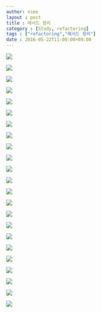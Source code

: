 ```yaml
---
author: niee
layout : post
title : 메서드 정리
category : [Study, refactoring]
tags : ["refactoring","메서드 정리"]
date : 2016-05-22T11:00:00+09:00
---
```


![](https://raw.githubusercontent.com/KWSStudy/Refactoring/master/src/com/kws/MethodClean/6%EC%9E%A5%EC%BA%A1%EC%B3%90/%EB%A9%94%EC%84%9C%EB%93%9C%EC%A0%95%EB%A6%AC.png)

![](https://raw.githubusercontent.com/KWSStudy/Refactoring/master/src/com/kws/MethodClean/6%EC%9E%A5%EC%BA%A1%EC%B3%90/2.png)

![](https://raw.githubusercontent.com/KWSStudy/Refactoring/master/src/com/kws/MethodClean/6%EC%9E%A5%EC%BA%A1%EC%B3%90/3.png)

![](https://raw.githubusercontent.com/KWSStudy/Refactoring/master/src/com/kws/MethodClean/6%EC%9E%A5%EC%BA%A1%EC%B3%90/4.png)

![](https://raw.githubusercontent.com/KWSStudy/Refactoring/master/src/com/kws/MethodClean/6%EC%9E%A5%EC%BA%A1%EC%B3%90/5.png)

![](https://raw.githubusercontent.com/KWSStudy/Refactoring/master/src/com/kws/MethodClean/6%EC%9E%A5%EC%BA%A1%EC%B3%90/6.png)

![](https://raw.githubusercontent.com/KWSStudy/Refactoring/master/src/com/kws/MethodClean/6%EC%9E%A5%EC%BA%A1%EC%B3%90/7.png)

![](https://raw.githubusercontent.com/KWSStudy/Refactoring/master/src/com/kws/MethodClean/6%EC%9E%A5%EC%BA%A1%EC%B3%90/8.png)

![](https://raw.githubusercontent.com/KWSStudy/Refactoring/master/src/com/kws/MethodClean/6%EC%9E%A5%EC%BA%A1%EC%B3%90/9.png)

![](https://raw.githubusercontent.com/KWSStudy/Refactoring/master/src/com/kws/MethodClean/6%EC%9E%A5%EC%BA%A1%EC%B3%90/10.png)

![](https://raw.githubusercontent.com/KWSStudy/Refactoring/master/src/com/kws/MethodClean/6%EC%9E%A5%EC%BA%A1%EC%B3%90/11.png)

![](https://raw.githubusercontent.com/KWSStudy/Refactoring/master/src/com/kws/MethodClean/6%EC%9E%A5%EC%BA%A1%EC%B3%90/12.png)

![](https://raw.githubusercontent.com/KWSStudy/Refactoring/master/src/com/kws/MethodClean/6%EC%9E%A5%EC%BA%A1%EC%B3%90/13.png)

![](https://raw.githubusercontent.com/KWSStudy/Refactoring/master/src/com/kws/MethodClean/6%EC%9E%A5%EC%BA%A1%EC%B3%90/14.png)

![](https://raw.githubusercontent.com/KWSStudy/Refactoring/master/src/com/kws/MethodClean/6%EC%9E%A5%EC%BA%A1%EC%B3%90/15.png)

![](https://raw.githubusercontent.com/KWSStudy/Refactoring/master/src/com/kws/MethodClean/6%EC%9E%A5%EC%BA%A1%EC%B3%90/16.png)

![](https://raw.githubusercontent.com/KWSStudy/Refactoring/master/src/com/kws/MethodClean/6%EC%9E%A5%EC%BA%A1%EC%B3%90/17.png)

![](https://raw.githubusercontent.com/KWSStudy/Refactoring/master/src/com/kws/MethodClean/6%EC%9E%A5%EC%BA%A1%EC%B3%90/18.png)

![](https://raw.githubusercontent.com/KWSStudy/Refactoring/master/src/com/kws/MethodClean/6%EC%9E%A5%EC%BA%A1%EC%B3%90/19.png)

![](https://raw.githubusercontent.com/KWSStudy/Refactoring/master/src/com/kws/MethodClean/6%EC%9E%A5%EC%BA%A1%EC%B3%90/20.png)

![](https://raw.githubusercontent.com/KWSStudy/Refactoring/master/src/com/kws/MethodClean/6%EC%9E%A5%EC%BA%A1%EC%B3%90/21.png)

![](https://raw.githubusercontent.com/KWSStudy/Refactoring/master/src/com/kws/MethodClean/6%EC%9E%A5%EC%BA%A1%EC%B3%90/22.png)

![](https://raw.githubusercontent.com/KWSStudy/Refactoring/master/src/com/kws/MethodClean/6%EC%9E%A5%EC%BA%A1%EC%B3%90/23.png)